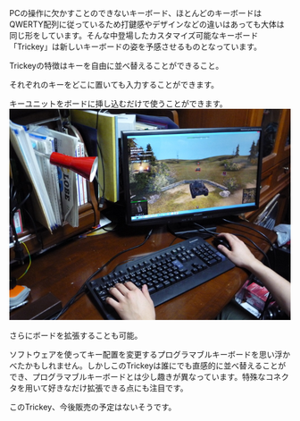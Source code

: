 PCの操作に欠かすことのできないキーボード、ほとんどのキーボードはQWERTY配列に従っているため打鍵感やデザインなどの違いはあっても大体は同じ形をしています。そんな中登場したカスタマイズ可能なキーボード「Trickey」は新しいキーボードの姿を予感させるものとなっています。

Trickeyの特徴はキーを自由に並べ替えることができること。


それぞれのキーをどこに置いても入力することができます。

キーユニットをボードに挿し込むだけで使うことができます。
![](images/game_1.JPG)

さらにボードを拡張することも可能。

ソフトウェアを使ってキー配置を変更するプログラマブルキーボードを思い浮かべたかもしれません。しかしこのTrickeyは誰にでも直感的に並べ替えることができ、プログラマブルキーボードとは少し趣きが異なっています。特殊なコネクタを用いて好きなだけ拡張できる点にも注目です。

このTrickey、今後販売の予定はないそうです。

